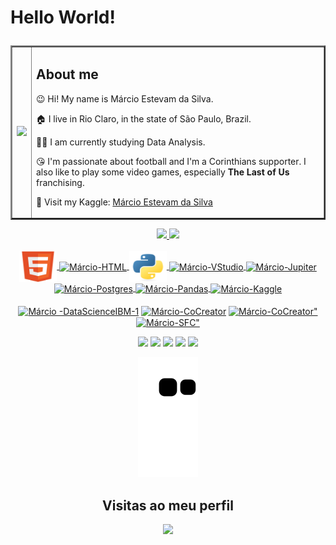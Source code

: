 
<h1><p align="left">Hello World!</p></h1>

<p align="center"><table border="2">
  <tr>
    <td><p align="left"><img        src=https://static.wixstatic.com/media/fa559d_fa2cf4ccc63e4aa6b4139bd9fd83a54c~mv2.jpg/v1/crop/x_74,y_0,w_550,h_595/fill/w_215,h_232,al_c,q_80,usm_0.66_1.00_0.01/marcio.webp">     </p></td>
    <td>
    <p align="center"><h2>About me</h2></p>
      <p align="left">😉 Hi! My name is Márcio Estevam da Silva.</p>
      <p align="left">🏠 I live in Rio Claro, in the state of São Paulo, Brazil.</p>
    <p align="letf">🧑‍🎓 I am currently studying Data Analysis.</p>
    <p align="left">😘 I'm passionate about football and I'm a Corinthians supporter.
I also like to play some video games, especially <b>The Last of Us</b> franchising.</p>
      <p align="left">🔭 Visit my Kaggle: <a href="https://www.kaggle.com/mrcioestevamdasilva" target="_blank">Márcio Estevam da Silva</a></p>
    </td>
  </tr>
</table></p>
<div align="center">
  
  <a href="https://github.com/Mestevam1976">
  <img height="160em" src="https://github-readme-stats.vercel.app/api?username=Mestevam1976&show_icons=true&theme=dark&include_all_commits=true&count_private=true"/>
  <img height="160em" src="https://github-readme-stats.vercel.app/api/top-langs/?username=Mestevam1976&layout=compact&langs_count=7&theme=dark"/>
    
</div>
  
<div style="display: inline_block" align="center"><br>
  
  <img align="center" alt="Márcio-HTML" height="50" width="60" src="https://raw.githubusercontent.com/devicons/devicon/master/icons/html5/html5-original.svg">
  <img align="center" alt="Márcio-HTML" height="50" width="60" src="https://static.wixstatic.com/media/fa559d_2872f7e9c8224470878783922c5a4048~mv2.png/v1/fill/w_175,h_175,al_c,q_85,usm_0.66_1.00_0.01/kisspng-computer-icons-pro-git-portable-network-graphics-i-git-book-pro-git-app-app-5b8054.webp">
  <img align="center" alt="Márcio-Python" height="50" width="60" src="https://raw.githubusercontent.com/devicons/devicon/master/icons/python/python-original.svg">
  <img align="center" alt="Márcio-VStudio" height="50" width="60"img src="https://cdn.jsdelivr.net/gh/devicons/devicon/icons/visualstudio/visualstudio-plain.svg" />
  <img align="center" alt="Márcio-Jupiter" height="50" width="60" img src="https://cdn.jsdelivr.net/gh/devicons/devicon/icons/jupyter/jupyter-original-wordmark.svg"/>
  <img align="center" alt="Márcio-Postgres" height="70" width="80" img src="https://static.wixstatic.com/media/fa559d_e8a31db1241d4602b4e4590bd066d1e8~mv2.png/v1/fill/w_207,h_182,al_c,q_85,usm_0.66_1.00_0.01/kisspng-postgresql-database-logo-application-software-comp-iterative-consulting-web-develo.webp">
      <img align="center" alt="Márcio-Pandas" height="80" width="80" src="https://pandas.pydata.org/static/img/pandas_secondary.svg">
      <img align="center" alt="Márcio-Kaggle" height="80" width="280" src="https://static.wixstatic.com/media/fa559d_025e1b1a3ac945ebb03e75bd94b9acea~mv2.gif">
  <br><br>
  <a href="https://www.credly.com/badges/8a4f9cad-0f92-43cb-bc84-2ad169743411/public_url" target="_blank"><img align="center" alt="Márcio -DataScienceIBM-1" height="95" width="95" img src="https://static.wixstatic.com/media/fa559d_1ef88abf7c68464f9d16d1155256aee3~mv2.png/v1/fill/w_95,h_95,al_c,q_85,usm_0.66_1.00_0.01/data-science-foundations-level-1.webp"/></a>
      <a href="https://www.credly.com/badges/858e14f2-5dcd-4102-ba59-c5c0d59c721b/public_url" target="_blank"><img align="center" alt="Márcio-CoCreator" height="95" width="95" img src="https://static.wixstatic.com/media/fa559d_5c4d77996088453eb447bdf422967316~mv2.png/v1/fill/w_95,h_95,al_c,q_85/cocreator.webp"/></a>
  <a href="https://www.credly.com/badges/53271981-37cf-439c-ae9b-745a84618e7d/public_url" target="_blank"><img align="center" alt=Márcio-CoCreator" height="95" width="95" img src="https://static.wixstatic.com/media/fa559d_a3c6b144e31941f09a69012f92bd3805~mv2.png/v1/fill/w_90,h_90,al_c,q_85,usm_0.66_1.00_0.01/enterprise-design-thinking-practitioner.webp"/></a>
  <a href="https://www.scrumstudy.com/certification/verify?type=SFC&number=778995" target="blank"><img align="center" alt=Márcio-SFC" height="100" width="100" img src="https://www.scrumstudy.com/Scrum-Images/brand-logo/badge-SFC.png"/></a> 
<p>  
</div>
  
  <div align="center"> 
  <a href="https://www.youtube.com/channel/UCqPcqSW_VcECSZqJaD54tBQ" target="_blank"><img src="https://img.shields.io/badge/YouTube-FF0000?style=for-the-badge&logo=youtube&logoColor=white" target="_blank"></a>
  <a href = "mailto:marcio.estevam@yahoo.com"><img src="https://img.shields.io/badge/-Gmail-%23333?style=for-the-badge&logo=gmail&logoColor=white" target="_blank"></a>
  <a href="https://www.linkedin.com/in/marcio-estevam-da-silva-mes16876" target="_blank"><img src="https://img.shields.io/badge/-LinkedIn-%230077B5?style=for-the-badge&logo=linkedin&logoColor=white" target="_blank"></a> 
 <a href="https://api.whatsapp.com/send?phone=5519998421176&text=Oi%20Márcio" target="_blank"><img src="https://img.shields.io/badge/WhatsApp-25D366?style=for-the-badge&logo=whatsapp&logoColor=white"></a>
    <a href="https://twitter.com/Estevma" target="_blank"><img src="https://img.shields.io/twitter/follow/Estevma?style=for-the-badge"></a>
    
 
 ![Snake animation](https://github.com/Mestevam1976/Mestevam1976/blob/output/github-contribution-grid-snake.svg)

 <p align="center"> 

 ## Visitas ao meu perfil <br>
 <p align="center"> 
   <img alingn="center" src="https://profile-counter.glitch.me/Mestevam1976/count.svg" />
 </p>

</p>
 
</div>
